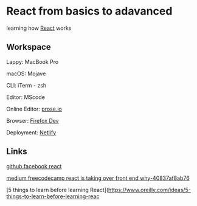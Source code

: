 # React from basics to adavanced 
learning how [React](https://reactjs.org/docs/getting-started.html) works

## Workspace
Lappy: MacBook Pro 

macOS: Mojave

CLI: iTerm - zsh 

Editor: MScode

Online Editor: [prose.io](http://prose.io/)

Browser: [Firefox Dev](https://www.mozilla.org/en-US/firefox/developer/)

Deployment: [Netlify](https://www.netlify.com/)

## Links
[github facebook react](https://github.com/facebook/react/)

[medium freecodecamp react is taking over front end why-40837af8ab76](https://medium.freecodecamp.org/yes-react-is-taking-over-front-end-development-the-question-is-why-40837af8ab76)

[5 things to learn before learning React](https://www.oreilly.com/ideas/5-things-to-learn-before-learning-reac
